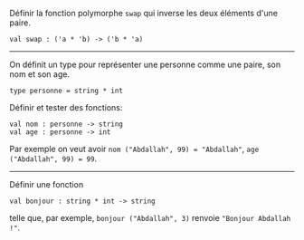 Définir la fonction polymorphe `swap`
qui inverse les deux éléments d'une paire.

```
val swap : ('a * 'b) -> ('b * 'a)
```

---

On définit un type pour représenter une personne
comme une paire, son nom et son age.
```
type personne = string * int
```
Définir et tester des fonctions:
```
val nom : personne -> string
val age : personne -> int
``` 
Par exemple on veut avoir `nom ("Abdallah", 99) = "Abdallah"`,
`age ("Abdallah", 99) = 99`.

---

Définir une fonction
```
val bonjour : string * int -> string
```
telle que, par exemple,
`bonjour ("Abdallah", 3)`
renvoie `"Bonjour Abdallah !"`.
